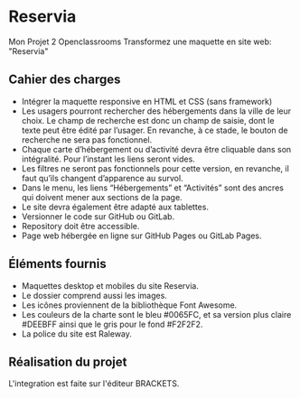 # Reservia
 Mon Projet 2 Openclassrooms
 Transformez une maquette en site web: "Reservia"
 
 ## Cahier des charges
 -  Intégrer la maquette responsive en HTML et CSS (sans framework)
 - Les usagers pourront rechercher des hébergements dans la ville de leur choix. Le champ de recherche est donc un champ de saisie, dont le texte peut être édité par l’usager. En revanche, à ce stade, le bouton de recherche ne sera pas fonctionnel.
 - Chaque carte d’hébergement ou d’activité devra être cliquable dans son intégralité. Pour l’instant les liens seront vides.
 - Les filtres ne seront pas fonctionnels pour cette version, en revanche, il faut qu’ils changent d’apparence au survol. 
 - Dans le menu, les liens “Hébergements” et “Activités” sont des ancres qui doivent mener aux sections de la page.
 - Le site devra également être adapté aux tablettes. 
 - Versionner le code sur GitHub ou GitLab.
 - Repository doit être accessible.
 - Page web hébergée en ligne sur GitHub Pages ou GitLab Pages.
 
 ## Éléments fournis
 
 - Maquettes desktop et mobiles du site Reservia.
 - Le dossier comprend aussi les images.
 - Les icônes proviennent de la bibliothèque Font Awesome.
 - Les couleurs de la charte sont le bleu #0065FC, et sa version plus claire #DEEBFF ainsi que le gris pour le fond #F2F2F2.
 - La police du site est Raleway.
 
 ## Réalisation du projet
 
L'integration est faite sur l'éditeur BRACKETS.
 
 
